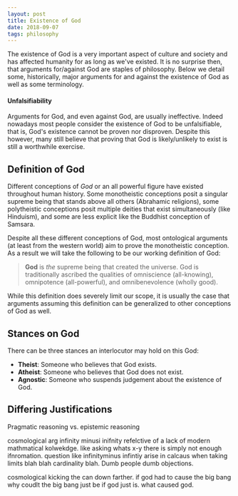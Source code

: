 ```yaml
---
layout: post
title: Existence of God
date: 2018-09-07
tags: philosophy
---
```

The existence of God is a very important aspect of culture and society and has affected humanity for as long as we've existed. It is no surprise then, that arguments for/against God are staples of philosophy. Below we detail some, historically, major arguments for and against the existence of God as well as some terminology.

#### Unfalsifiability
Arguments for God, and even against God, are usually ineffective. Indeed nowadays most people consider the existence of God to be unfalsifiable, that is, God's existence cannot be proven nor disproven. Despite this however, many still believe that proving that God is likely/unlikely to exist is still a worthwhile exercise.

<!--more-->

## Definition of God
Different conceptions of *God* or an all powerful figure have existed throughout human history. Some monotheistic conceptions posit a singular supreme being that stands above all others (Abrahamic religions), some polytheistic conceptions posit multiple deities that exist simultaneously (like Hinduism), and some are less explicit like the Buddhist conception of Samsara.

Despite all these different conceptions of God, most ontological arguments (at least from the western world) aim to prove the monotheistic conception. As a result we will take the following to be our working definition of God:

>**God** is *the* supreme being that created the universe. God is traditionally ascribed the qualities of omniscience (all-knowing), omnipotence (all-powerful), and omnibenevolence (wholly good).

While this definition does severely limit our scope, it is usually the case that arguments assuming this definition can be generalized to other conceptions of God as well.

## Stances on God
There can be three stances an interlocutor may hold on this God:

- **Theist**: Someone who believes that God exists.
- **Atheist**: Someone who believes that God does not exist.
- **Agnostic**: Someone who suspends judgement about the existence of God.

<!-- *Again we are ignoring considerations of polytheism and eastern-esque religions as they can be put into similar terms.* -->

## Differing Justifications
Pragmatic reasoning vs. epistemic reasoning


cosmological arg infinity minusi inifnity refelctive of a lack of modern mathmatical kolwekdge. like asking whats x-y there is simply not enough ifnromation. question like infinityminus infintiy arise in calcaus when taking limits blah blah cardinality blah. Dumb people dumb objections.

cosmological kicking the can down farther. if god had to cause the big bang why coudlt the big bang just be if god just is. what caused god.

